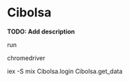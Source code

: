 Cibolsa
=======

**TODO: Add description**

run

chromedriver

iex -S mix
Cibolsa.login
Cibolsa.get_data
